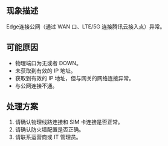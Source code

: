 ## 现象描述
Edge连接公网（通过 WAN 口、LTE/5G 连接腾讯云接入点）异常。

## 可能原因
 - 物理端口为无或者 DOWN。
 - 未获取到有效的 IP 地址。
 - 获取到有效的 IP 地址，但与网关的网络连接异常。
 - 与公网连接不通。


## 处理方案
1. 请确认物理线路连接和 SIM 卡连接是否正常。
2. 请确认防火墙配置是否正确。
3. 请联系运营商或 IT 管理员。




